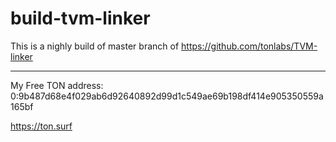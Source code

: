 # build-tvm-linker

This is a nighly build of master branch of https://github.com/tonlabs/TVM-linker

---

My Free TON address: 0:9b487d68e4f029ab6d92640892d99d1c549ae69b198df414e905350559a165bf

https://ton.surf
